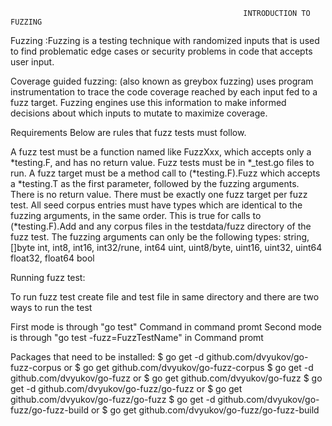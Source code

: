 										                INTRODUCTION TO FUZZING


Fuzzing :Fuzzing is a testing technique with randomized inputs that is used to find problematic edge cases or security problems in code that accepts user input.

Coverage guided fuzzing: (also known as greybox fuzzing) uses program instrumentation to trace the code coverage reached by each input fed to a fuzz target. Fuzzing engines use this information to make informed decisions about which inputs to mutate to maximize coverage.


Requirements
Below are rules that fuzz tests must follow.

A fuzz test must be a function named like FuzzXxx, which accepts only a *testing.F, and has no return value.
Fuzz tests must be in *_test.go files to run.
A fuzz target must be a method call to (*testing.F).Fuzz which accepts a *testing.T as the first parameter, followed by the fuzzing arguments. There is no return value.
There must be exactly one fuzz target per fuzz test.
All seed corpus entries must have types which are identical to the fuzzing arguments, in the same order. This is true for calls to (*testing.F).Add and any corpus files in the testdata/fuzz directory of the fuzz test.
The fuzzing arguments can only be the following types:
string, []byte
int, int8, int16, int32/rune, int64
uint, uint8/byte, uint16, uint32, uint64
float32, float64
bool


Running fuzz test:

To run fuzz test create file and test file in same directory and there are two ways to run the test

First mode is through "go test" Command in command promt
Second mode is through "go test -fuzz=FuzzTestName" in Command promt


Packages that need to be installed:
$ go get -d github.com/dvyukov/go-fuzz-corpus or $ go get  github.com/dvyukov/go-fuzz-corpus
$ go get -d github.com/dvyukov/go-fuzz or $ go get  github.com/dvyukov/go-fuzz
$ go get -d github.com/dvyukov/go-fuzz/go-fuzz or $ go get  github.com/dvyukov/go-fuzz/go-fuzz
$ go get -d github.com/dvyukov/go-fuzz/go-fuzz-build or $ go get  github.com/dvyukov/go-fuzz/go-fuzz-build


